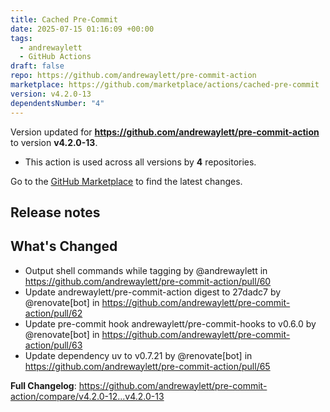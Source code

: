 ```yaml
---
title: Cached Pre-Commit
date: 2025-07-15 01:16:09 +00:00
tags:
  - andrewaylett
  - GitHub Actions
draft: false
repo: https://github.com/andrewaylett/pre-commit-action
marketplace: https://github.com/marketplace/actions/cached-pre-commit
version: v4.2.0-13
dependentsNumber: "4"
---
```



Version updated for **https://github.com/andrewaylett/pre-commit-action** to version **v4.2.0-13**.
- This action is used across all versions by **4** repositories.

Go to the [GitHub Marketplace](https://github.com/marketplace/actions/cached-pre-commit) to find the latest changes.

## Release notes

## What's Changed
* Output shell commands while tagging by @andrewaylett in https://github.com/andrewaylett/pre-commit-action/pull/60
* Update andrewaylett/pre-commit-action digest to 27dadc7 by @renovate[bot] in https://github.com/andrewaylett/pre-commit-action/pull/62
* Update pre-commit hook andrewaylett/pre-commit-hooks to v0.6.0 by @renovate[bot] in https://github.com/andrewaylett/pre-commit-action/pull/63
* Update dependency uv to v0.7.21 by @renovate[bot] in https://github.com/andrewaylett/pre-commit-action/pull/65


**Full Changelog**: https://github.com/andrewaylett/pre-commit-action/compare/v4.2.0-12...v4.2.0-13
